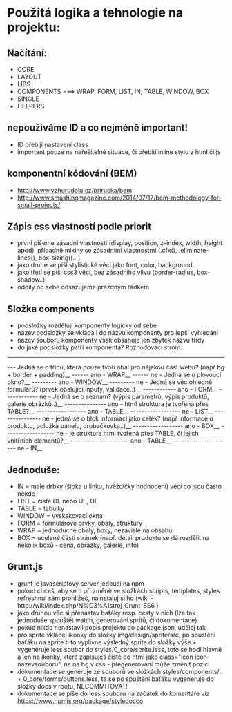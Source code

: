 # Použitá logika a tehnologie na projektu:

## Načítání:
- CORE
- LAYOUT
- LIBS
- COMPONENTS ===> WRAP, FORM, LIST, IN, TABLE, WINDOW, BOX
- SINGLE
- HELPERS

## nepoužíváme ID a co nejméně important!
- ID přebíjí nastavení class
- important pouze na neřešitelné situace, či přebití inline stylu z html či js

## komponentní kódování (BEM)
- http://www.vzhurudolu.cz/prirucka/bem
- http://www.smashingmagazine.com/2014/07/17/bem-methodology-for-small-projects/

## Zápis css vlastností podle priorit
- první píšeme zásadní vlastnosti (display, position, z-index, width, height apod), případně mixiny se zásadními vlastnostmi (.cfx(), .eliminate-lines(), box-sizing().. )
- jako druhé se píší stylistické věci jako font, color, background..
- jako třetí se píši css3 věci, bez zásadního vlivu (border-radius, box-shadow..)
- oddíly od sebe odsazujeme prázdným řádkem

## Složka components
- podsložky rozdělují komponenty logicky od sebe
- název podsložky se vkládá i do názvu komponenty pro lepší vyhledání
- název souboru komponenty však obsahuje jen zbytek názvu třídy
- do jaké podsložky patří komponenta? Rozhodovací strom:

---

--- Jedná se o třídu, která pouze tvoří obal pro nějakou část webu? (např bg + border + padding)__
------ ano - WRAP__
------ ne - Jedná se o plovoucí okno?__
--------- ano - WINDOW__
--------- ne - Jedná se věc ohledně formulářů? (prvek obalující inputy, validace..)__
------------ ano - FORM__
------------ ne - Jedná se o seznam? (výpis parametrů, výpis produktů, galerie obrázků..)__
--------------- ano - html struktura je tvořená přes TABLE?__
------------------ ano - TABLE__
------------------ ne - LIST__
--------------- ne - jedná se o blok informací jako celek? (např informace o produktu, položka panelu, drobečkovka..)__
------------------ ano - BOX__
------------------ ne - je struktura html tvořená přes TABLE, či jejich vnitřních elementů?__
--------------------- ano - TABLE__
--------------------- ne - IN__

## Jednoduše:

- IN = malé drbky (šipka u linku, hvěždičky hodnocení) věci co jsou často někde
- LIST = čistě DL nebo UL, OL
- TABLE = tabulky
- WINDOW = vyskakovací okna
- FORM = formularove prvky, obaly, struktury
- WRAP = jednoduché obaly, boxy, nezávislé na obsahu
- BOX = ucelené části stránek (např. detail produktu se dá rozdělit na několik boxů - cena, obrazky, galerie, info)

## Grunt.js
- grunt je javascriptový server jedoucí na npm
- pokud chceš, aby se ti při změně ve složkách scripts, templates, styles refreshnul sám prohlížeč, nainstaluj si ho (wiki - http://wiki/index.php/N%C3%A1stroj_Grunt_SS6 )
- jako druhou věc si přenastav baťáky resp. cesty v nich (lze tak jednoduše spouštět watch, generování spritů, či dokumentace)
- pokud nikdo nenastavil popis projektu do package.json, udělej tak
- pro sprite vkládej ikonky do složky img/design/sprite/src, po spustěni baťáku na sprite ti to vyplivne výsledný sprite do složky výše + vygeneruje less soubor do styles/0_core/sprite.less, toto se hodí hlavně a jen na ikonky, které zapisuješ čistě do html jako class="icon icon-nazevsouboru", ne na bg v css - přegenerování může změnit pozici
- dokumentace se generuje ze souborů ve složkách styles/components/.. + 0_core/forms/buttons.less, ta se po spuštění baťáku vygeneruje do složky docs v rootu, NECOMMITOVAT!
- dokumentace se píše do less souboru na začátek do komentáře viz https://www.npmjs.org/package/styledocco
